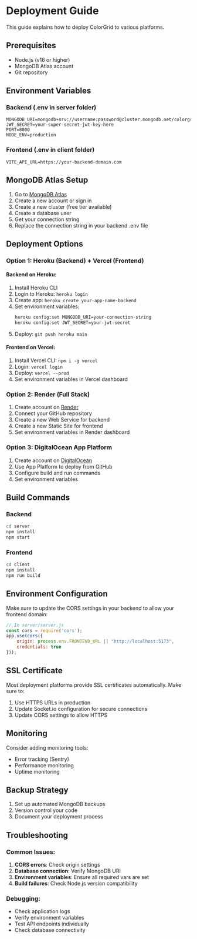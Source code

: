 # Deployment Guide

This guide explains how to deploy ColorGrid to various platforms.

## Prerequisites

- Node.js (v16 or higher)
- MongoDB Atlas account
- Git repository

## Environment Variables

### Backend (.env in server folder)
```env
MONGODB_URI=mongodb+srv://username:password@cluster.mongodb.net/colorgrid
JWT_SECRET=your-super-secret-jwt-key-here
PORT=8000
NODE_ENV=production
```

### Frontend (.env in client folder)
```env
VITE_API_URL=https://your-backend-domain.com
```

## MongoDB Atlas Setup

1. Go to [MongoDB Atlas](https://www.mongodb.com/cloud/atlas)
2. Create a new account or sign in
3. Create a new cluster (free tier available)
4. Create a database user
5. Get your connection string
6. Replace the connection string in your backend .env file

## Deployment Options

### Option 1: Heroku (Backend) + Vercel (Frontend)

#### Backend on Heroku:
1. Install Heroku CLI
2. Login to Heroku: `heroku login`
3. Create app: `heroku create your-app-name-backend`
4. Set environment variables:
   ```bash
   heroku config:set MONGODB_URI=your-connection-string
   heroku config:set JWT_SECRET=your-jwt-secret
   ```
5. Deploy: `git push heroku main`

#### Frontend on Vercel:
1. Install Vercel CLI: `npm i -g vercel`
2. Login: `vercel login`
3. Deploy: `vercel --prod`
4. Set environment variables in Vercel dashboard

### Option 2: Render (Full Stack)

1. Create account on [Render](https://render.com)
2. Connect your GitHub repository
3. Create a new Web Service for backend
4. Create a new Static Site for frontend
5. Set environment variables in Render dashboard

### Option 3: DigitalOcean App Platform

1. Create account on [DigitalOcean](https://www.digitalocean.com)
2. Use App Platform to deploy from GitHub
3. Configure build and run commands
4. Set environment variables

## Build Commands

### Backend
```bash
cd server
npm install
npm start
```

### Frontend
```bash
cd client
npm install
npm run build
```

## Environment Configuration

Make sure to update the CORS settings in your backend to allow your frontend domain:

```javascript
// In server/server.js
const cors = require('cors');
app.use(cors({
    origin: process.env.FRONTEND_URL || "http://localhost:5173",
    credentials: true
}));
```

## SSL Certificate

Most deployment platforms provide SSL certificates automatically. Make sure to:
1. Use HTTPS URLs in production
2. Update Socket.io configuration for secure connections
3. Update CORS settings to allow HTTPS

## Monitoring

Consider adding monitoring tools:
- Error tracking (Sentry)
- Performance monitoring
- Uptime monitoring

## Backup Strategy

1. Set up automated MongoDB backups
2. Version control your code
3. Document your deployment process

## Troubleshooting

### Common Issues:
1. **CORS errors**: Check origin settings
2. **Database connection**: Verify MongoDB URI
3. **Environment variables**: Ensure all required vars are set
4. **Build failures**: Check Node.js version compatibility

### Debugging:
- Check application logs
- Verify environment variables
- Test API endpoints individually
- Check database connectivity
